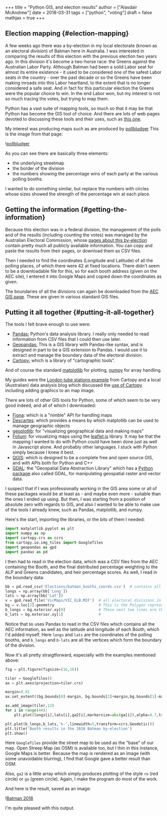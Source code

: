 +++
title = "Python GIS, and election results"
author = ["Alasdair McAndrew"]
date = 2018-03-31
tags = ["python", "voting"]
draft = false
mathjax = true
+++

## Election mapping {#election-mapping}

A few weeks ago there was a by-election in my local electorate (known as an
electoral _division_) of Batman here in Australia.  I was interested in
comparing the results of this election with the previous election two years ago.
In this division it's become a two-horse race: the Greens against the Australian
Labor Party.  Although Batman had been a solid Labor seat for almost its entire
existence - it used to be considered one of the safest Labor seats in the
country - over the past decade or so the Greens have been making inroads into
this Labor heartland, to the extent that is no longer considered a safe seat.
And in fact for this particular election the Greens were the popular choice to
win.  In the end Labor won, but my interest is not so much tracing the votes,
but trying to map them.

Python has a vast suite of mapping tools, so much so that it may be that Python
has become the GIS tool of choice.  And there are lots of web pages devoted to
discussing these tools and their uses, such as [this
one](<http://matthewrocklin.com/blog/work/2017/09/21/accelerating-geopandas-1>).

My interest was producing maps such as are produced by
[pollbludger](<https://www.pollbludger.net/by-elections/fed-2018-03-batman.htm>)
This is the image from that page:

\![pollbludger](/pollbludger\_batman.png)

As you can see there are basically three elements:

-   the underlying streetmap
-   the border of the division
-   the numbers showing the percentage wins of each party at the various polling
    booths.

I wanted to do something similar, but replace the numbers with circles whose
sizes showed the strength of the percentage win at each place.


## Getting the information {#getting-the-information}

Because this election was in a federal division, the management of the polls and
of the results (including counting the votes) was managed by the Australian
Electoral Commission, whose [pages about this by-election](
<http://www.aec.gov.au/Elections/supplementary%5Fby%5Felections/2018-batman/>) contain
pretty much all publicly available information.  You can copy and paste the
results from their pages, or download them as CSV files.

Then I needed to find the coordinates (Longitude and Latitude) of all the
polling places, of which there were 42 at fixed locations.  There didn't seem to
be a downloadable file for this, so for each booth address (given on the AEC
site), I entered it into Google Maps and copied down the coordinates as given.

The boundaries of all the divisions can again be downloaded from the [AEC GIS
page](<http://www.aec.gov.au/Electorates/gis/index.htm>).  These are given in
various standard GIS files.


## Putting it all together {#putting-it-all-together}

The tools I felt brave enough to use were:

-   [Pandas:](<https://pandas.pydata.org>) Python's data analysis library.  I
    really only needed to read information from CSV files that I could then use
    later.
-   [Geopandas:](<http://geopandas.org>) This is a GIS library with Pandas-like
    syntax, and is designed in part to be a GIS extension to Pandas.  I would
    use it to extract and manage the boundary data of the electoral division.
-   [Cartopy:](<http://scitools.org.uk/cartopy/>) which is a library of
    "cartographic tools".

And of course the standard [matplotlib](<http://matplotlib.org>) for plotting,
[numpy](<http://www.numpy.org>) for array handling.

My guides were the [London tube stations
example](<http://scitools.org.uk/cartopy/docs/latest/gallery/tube%5Fstations.html>)
from Cartopy and a local (Australian) data analysis blog which discussed the
[use of Cartopy](<http://www.net-analysis.com/blog/cartopytiles.html>) including
adding graphics to an map image.

There are lots of other GIS tools for Python, some of which seem to be very good
indeed, and all of which I downloaded:

-   [Fiona](<https://github.com/Toblerity/Fiona>): which is a "nimble" API for
    handling maps
-   [Descartes](<https://bitbucket.org/sgillies/descartes/>): which provides a
    means by which matplotlib can be used to manage geographic objects
-   [geoplotlib](<https://github.com/andrea-cuttone/geoplotlib>): for "visualizing
    geographical data and making maps"
-   [Folium](<http://python-visualization.github.io/folium/>): for visualizing maps
    using the [leaflet.js](<http://leafletjs.com>) library.  It may be that the
    mapping I wanted to do with Python could have been done just as well in
    Javascript alone.  And probably other languages.  I stuck with Python simply
    because I knew it best.
-   [QGIS](<https://qgis.org/en/site/>): which is designed to be a complete free
    and open source GIS, and with APIs both for Python and C++
-   [GDAL](<http://www.gdal.org>): the "Geospatial Data Abstraction Library" which
    has a [Python package](<https://pypi.python.org/pypi/GDAL>) also called GDAL,
    for manipulating geospatial raster and vector data.

I suspect that if I was professionally working in the GIS area some or all of
these packages would be at least as - and maybe even more - suitable than the
ones I ended up using.  But then, I was starting from a position of absolute
zero with regards to GIS, and also I wanted to be able to make use of the tools
I already knew, such as Pandas, matplotlib, and numpy.

Here's the start, importing the libraries, or the bits of them I needed:

```python
import matplotlib.pyplot as plt
import numpy as np
import cartopy.crs as ccrs
from cartopy.io.img_tiles import GoogleTiles
import geopandas as gpd
import pandas as pd
```

I then had to read in the election data, which was a CSV files from the AEC
containing the Booth, and the final distributed percentage weighting to the ALP
and Greens candidates, and heir percentage scores.  As well, I read in the
boundary data:

```python
bb = pd.read_csv('Elections/batman_booths_coords.csv')  # contains all election info plus lat, long of booths
longs = np.array(bb['Long'])
lats = np.array(bb['Lat'])
v = gpd.read_file('VicMaps/VIC_ELB.MIF')  # all electoral divisions in MapInfo form
bg = v.loc[2].geometry                    # This is the Polygon representing Batman
b_longs = bg.exterior.xy[0]               # These next two lines are the longitudes and latitudes
b_lats = bg.exterior.xy[1]                #
```

Notice that `bb` uses Pandas to read in the CSV files which contains all the AEC
information, as well as the latitude and longitude of each Booth, which I'd
added myself.  Here `longs` and `lats` are the coordinates of the polling
booths, and `b_longs` and `b-lats` are all the vertices which form the boundary
of the division.

Now it's all pretty straigtforward, especially with the examples mentioned above:

```python
fig = plt.figure(figsize=(16,16))

tiler = GoogleTiles()
ax = plt.axes(projection=tiler.crs)

margin=0.01
ax.set_extent((bg.bounds[0]-margin, bg.bounds[2]+margin,bg.bounds[1]-margin, bg.bounds[3]+margin))

ax.add_image(tiler,12)
for i in range(44):
    plt.plot(longs[i],lats[i],ga2[i],markersize=abs(ga[i]),alpha=0.7,transform=ccrs.Geodetic())

plt.plot(b_longs,b_lats,'k-',linewidth=5,transform=ccrs.Geodetic())
plt.title('Booth results in the 2018 Batman by-election')
plt.show()
```

Here `GoogleTiles` provide the street map to be used as the "base" of our map.
Open Streep Map (as OSM) is available too, but I thin in this instance, Google
Maps is better.  Because the map is rendered as an image (with some unavoidable
blurring), I find that Google gave a better result than OSM.

Also, `ga2` is a little array which simply produces plotting of the style `ro`
(red circle) or `go` (green circle).  Again, I make the program do most of the
work.

And here is the result, saved as an image:

\![Batman 2018](/batman2018trim.png)

I'm quite pleased with this output.

[//]: # "Exported with love from a post written in Org mode"
[//]: # "- https://github.com/kaushalmodi/ox-hugo"
